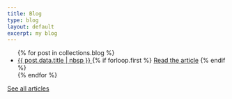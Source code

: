 ```yaml
---
title: Blog
type: blog
layout: default
excerpt: my blog
---
```


<ul class="blog-list">
{% for post in collections.blog %}
  <li class="blog-list-item">
    <a style="text-decoration: underline;" class="blog-list-item__title" href="{{ post.url }}">
      {{ post.data.title | nbsp }}
    </a>
  {% if forloop.first %}
  <a class="blog-list-item__cta" href="{{ post.url }}">Read the article</a>
  {% endif %}
  </li>
{% endfor %}
</ul>

<p class="blog-links">
  <a class="blog-links__archive" href="/archive/">See all articles</a>
</p>
